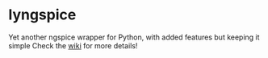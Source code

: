 # lyngspice
Yet another ngspice wrapper for Python, with added features but keeping it simple
Check the [wiki](https://github.com/eps82/lyngspice/wiki) for more details!
